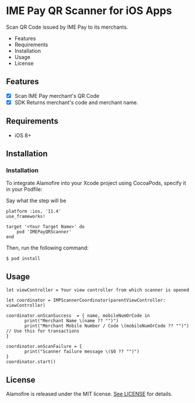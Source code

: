# IME Pay QR Scanner for iOS Apps

Scan QR Code issued by IME Pay to its merchants.

* Features
* Requirements
* Installation
* Usage
* License

## Features

- [x] Scan IME Pay merchant's QR Code
- [x] SDK Returns merchant's code and merchant name.

## Requirements

* iOS 8+

## Installation

### Installation

To integrate Alamofire into your Xcode project using CocoaPods, specify it in your Podfile:

Say what the step will be

```
platform :ios, '11.4'
use_frameworks!

target '<Your Target Name>' do
    pod 'IMEPayQRScanner'
end
```

Then, run the following command:

```
$ pod install
```

## Usage

```
let viewController = Your view controller from which scanner is opened

let coordinator = IMPScannerCoordinator(parentViewController: viewController)

```
```
coordinator.onScanSuccess  = { name, mobileNumOrCode in
       print("Merchant Name \(name ?? "")")
       print("Merchant Mobile Number / Code \(mobileNumOrCode ?? "")") // Use this for transactions
}
        
coordinator.onScanFailure = {
       print("Scanner failure message \($0 ?? "")")
}
coordinator.start()
```

## License

Alamofire is released under the MIT license. [See LICENSE](https://github.com/imepay/IMEPayQRScanner_iOS/blob/master/LICENSE) for details.

